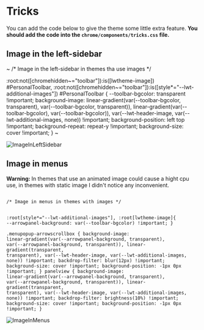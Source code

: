 # Tricks

<p>You can add the code below to give the theme some little extra feature. <b>You should add the code into the <code>chrome/components/tricks.css</code> file.</b></p>

## Image in the left-sidebar

~
/* Image in the left-sidebar in themes tha use images */

:root:not([chromehidden~="toolbar"]):is([lwtheme-image]) #PersonalToolbar, 
:root:not([chromehidden~="toolbar"]):is([style*="--lwt-additional-images"]) #PersonalToolbar {
    --toolbar-bgcolor: transparent !important;
    background-image: linear-gradient(var(--toolbar-bgcolor, transparent), var(--toolbar-bgcolor, transparent)), linear-gradient(var(--toolbar-bgcolor), var(--toolbar-bgcolor)), var(--lwt-header-image, var(--lwt-additional-images, none)) !important;
    background-position: left top !important;
    background-repeat: repeat-y !important;
    background-size: cover !important;
}
~

![ImageInLeftSidebar](https://user-images.githubusercontent.com/22057609/228342105-0aadebca-eb96-407c-b0d3-a6bdfe5ba3f4.png)

## Image in menus

<p><b>Warning: </b>In themes that use  an animated image could cause a hight cpu use, in themes with static image I didn't notice any inconvenient. </p>

<code>
/* Image in menus in themes with images */
  
:root[style*="--lwt-additional-images"], :root[lwtheme-image]{
  --arrowpanel-background: var(--toolbar-bgcolor) !important;
}  
.menupopup-arrowscrollbox {
    background-image: linear-gradient(var(--arrowpanel-background, transparent), var(--arrowpanel-background, transparent)), 
                      linear-gradient(transparent, transparent), var(--lwt-header-image, var(--lwt-additional-images, none)) !important;
    backdrop-filter: blur(12px) !important;
    background-size: cover !important;
    background-position: -1px 0px !important;
}
panelview {
    background-image: linear-gradient(var(--arrowpanel-background, transparent), var(--arrowpanel-background, transparent)), 
                      linear-gradient(transparent, transparent), var(--lwt-header-image, var(--lwt-additional-images, none)) !important;
    backdrop-filter: brightness(10%) !important;
    background-size: cover !important;
    background-position: -1px 0px !important;
}
</code>

![ImageInMenus](https://user-images.githubusercontent.com/22057609/228356808-02b9cb92-ba4b-4769-a870-8b41b638c18f.png)

